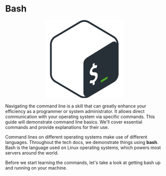 # Bash

<div align="center" width="100">

![Bash logo](image.png)

</div>

Navigating the command line is a skill that can greatly enhance your efficiency
as a programmer or system administrator. It allows direct communication with
your operating system via specific commands. This guide will demonstrate command
line basics. We'll cover essential commands and provide explanations for their
use.

Command lines on different operating systems make use of different languages.
Throughout the tech docs, we demonstrate things using **bash**. Bash is the
language used on Linux operating systems, which powers most servers around the
world.

Before we start learning the commands, let's take a look at getting bash up and
running on your machine.
